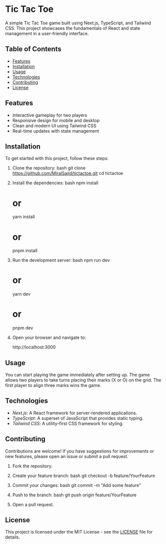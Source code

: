 # Tic Tac Toe

A simple Tic Tac Toe game built using Next.js, TypeScript, and Tailwind CSS. This project showcases the fundamentals of React and state management in a user-friendly interface.

## Table of Contents

- [Features](#features)
- [Installation](#installation)
- [Usage](#usage)
- [Technologies](#technologies)
- [Contributing](#contributing)
- [License](#license)

## Features

- Interactive gameplay for two players
- Responsive design for mobile and desktop
- Clean and modern UI using Tailwind CSS
- Real-time updates with state management

## Installation

To get started with this project, follow these steps:

1. Clone the repository:
   bash
   git clone https://github.com/MiralSajid/tictactoe.git
   cd tictactoe
   

2. Install the dependencies:
   bash
   npm install
   # or
   yarn install
   # or
   pnpm install
   

3. Run the development server:
   bash
   npm run dev
   # or
   yarn dev
   # or
   pnpm dev
   

4. Open your browser and navigate to:
   
   http://localhost:3000
   

## Usage

You can start playing the game immediately after setting up. The game allows two players to take turns placing their marks (X or O) on the grid. The first player to align three marks wins the game.

## Technologies

- *Next.js*: A React framework for server-rendered applications.
- *TypeScript*: A superset of JavaScript that provides static typing.
- *Tailwind CSS*: A utility-first CSS framework for styling.

## Contributing

Contributions are welcome! If you have suggestions for improvements or new features, please open an issue or submit a pull request.

1. Fork the repository.
2. Create your feature branch:
   bash
   git checkout -b feature/YourFeature
   
3. Commit your changes:
   bash
   git commit -m "Add some feature"
   
4. Push to the branch:
   bash
   git push origin feature/YourFeature
   
5. Open a pull request.

## License

This project is licensed under the MIT License - see the [LICENSE](LICENSE) file for details.
```
